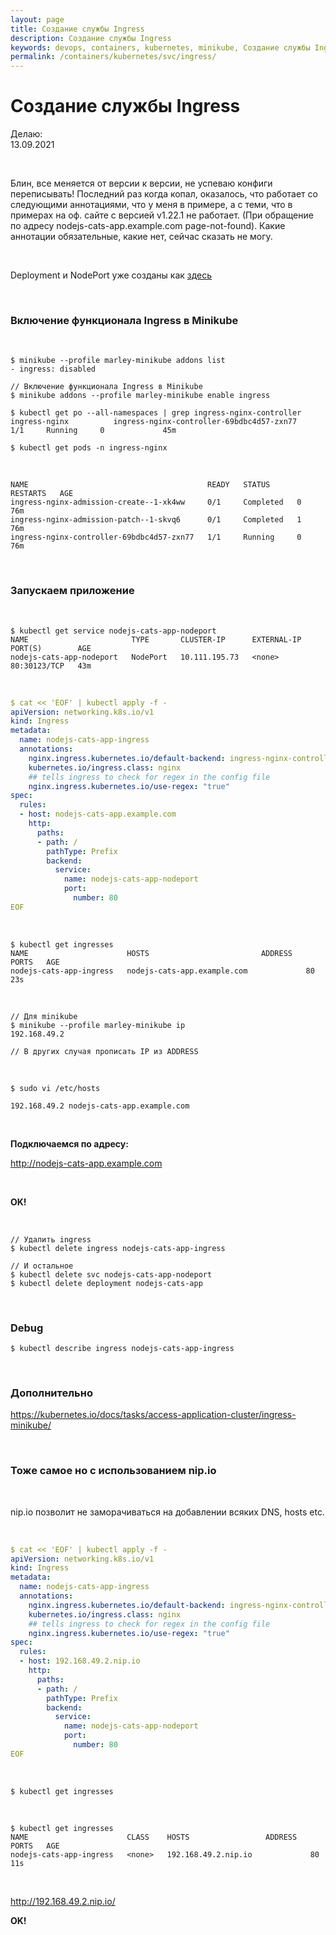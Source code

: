 ```yaml
---
layout: page
title: Создание службы Ingress
description: Создание службы Ingress
keywords: devops, containers, kubernetes, minikube, Создание службы Ingress
permalink: /containers/kubernetes/svc/ingress/
---
```


# Создание службы Ingress

Делаю:  
13.09.2021

<br/>

Блин, все меняется от версии к версии, не успеваю конфиги переписывать!
Последний раз когда копал, оказалось, что работает со следующими аннотациями, что у меня в примере, а с теми, что в примерах на оф. сайте с версией v1.22.1 не работает. (При обращение по адресу nodejs-cats-app.example.com page-not-found).
Какие аннотации обязательные, какие нет, сейчас сказать не могу.

<br/>

Deployment и NodePort уже созданы как <a href="/containers/kubernetes/svc/nodeport/">здесь</a>

<br/>

### Включение функционала Ingress в Minikube

<br/>

    $ minikube --profile marley-minikube addons list
    - ingress: disabled

    // Включение функционала Ingress в Minikube
    $ minikube addons --profile marley-minikube enable ingress

    $ kubectl get po --all-namespaces | grep ingress-nginx-controller
    ingress-nginx          ingress-nginx-controller-69bdbc4d57-zxn77    1/1     Running     0             45m

    $ kubectl get pods -n ingress-nginx

<br/>

```
NAME                                        READY   STATUS      RESTARTS   AGE
ingress-nginx-admission-create--1-xk4ww     0/1     Completed   0          76m
ingress-nginx-admission-patch--1-skvq6      0/1     Completed   1          76m
ingress-nginx-controller-69bdbc4d57-zxn77   1/1     Running     0          76m
```

<br/>

### Запускаем приложение

<br/>

```
$ kubectl get service nodejs-cats-app-nodeport
NAME                       TYPE       CLUSTER-IP      EXTERNAL-IP   PORT(S)        AGE
nodejs-cats-app-nodeport   NodePort   10.111.195.73   <none>        80:30123/TCP   43m
```

<br/>

```yaml
$ cat << 'EOF' | kubectl apply -f -
apiVersion: networking.k8s.io/v1
kind: Ingress
metadata:
  name: nodejs-cats-app-ingress
  annotations:
    nginx.ingress.kubernetes.io/default-backend: ingress-nginx-controller
    kubernetes.io/ingress.class: nginx
    ## tells ingress to check for regex in the config file
    nginx.ingress.kubernetes.io/use-regex: "true"
spec:
  rules:
  - host: nodejs-cats-app.example.com
    http:
      paths:
      - path: /
        pathType: Prefix
        backend:
          service:
            name: nodejs-cats-app-nodeport
            port:
              number: 80
EOF
```

<!-- <br/>

```yaml
$ cat << 'EOF' | kubectl apply -f -
apiVersion: networking.k8s.io/v1
kind: Ingress
metadata:
  name: nodejs-cats-app-ingress
spec:
  defaultBackend:
    service:
      name: nodejs-cats-app-nodeport
      port:
        number: 80
EOF
```
-->

<br/>

    $ kubectl get ingresses
    NAME                      HOSTS                         ADDRESS   PORTS   AGE
    nodejs-cats-app-ingress   nodejs-cats-app.example.com             80      23s

<br/>

    // Для minikube
    $ minikube --profile marley-minikube ip
    192.168.49.2

    // В других случая прописать IP из ADDRESS

<br/>

```
$ sudo vi /etc/hosts

192.168.49.2 nodejs-cats-app.example.com
```

<br/>

**Подключаемся по адресу:**

http://nodejs-cats-app.example.com

<br/>

**OK!**

<br/>

    // Удалить ingress
    $ kubectl delete ingress nodejs-cats-app-ingress

    // И остальное
    $ kubectl delete svc nodejs-cats-app-nodeport
    $ kubectl delete deployment nodejs-cats-app

<br/>

### Debug

    $ kubectl describe ingress nodejs-cats-app-ingress

<br/>

### Дополнительно

https://kubernetes.io/docs/tasks/access-application-cluster/ingress-minikube/

<br/>

### Тоже самое но с использованием nip.io

<br/>

nip.io позволит не заморачиваться на добавлении всяких DNS, hosts etc.

<br/>

```yaml
$ cat << 'EOF' | kubectl apply -f -
apiVersion: networking.k8s.io/v1
kind: Ingress
metadata:
  name: nodejs-cats-app-ingress
  annotations:
    nginx.ingress.kubernetes.io/default-backend: ingress-nginx-controller
    kubernetes.io/ingress.class: nginx
    ## tells ingress to check for regex in the config file
    nginx.ingress.kubernetes.io/use-regex: "true"
spec:
  rules:
  - host: 192.168.49.2.nip.io
    http:
      paths:
      - path: /
        pathType: Prefix
        backend:
          service:
            name: nodejs-cats-app-nodeport
            port:
              number: 80
EOF
```

<br/>

    $ kubectl get ingresses

<br/>

```
$ kubectl get ingresses
NAME                      CLASS    HOSTS                 ADDRESS   PORTS   AGE
nodejs-cats-app-ingress   <none>   192.168.49.2.nip.io             80      11s
```

<br/>

http://192.168.49.2.nip.io/

**OK!**
